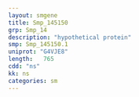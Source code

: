 ```yaml
---
layout: smgene
title: Smp_145150
grp: Smp_14
description: "hypothetical protein"
smp: Smp_145150.1
uniprot: "G4VJE8"
length:   765
cdd: "ns"
kk: ns
categories: sm
---
```

